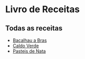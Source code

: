 
# Livro de Receitas

## Todas as receitas

- [Bacalhau a Bras](/Receitas/bacalhau_a_bras.md)
- [Caldo Verde](/Receitas/caldo_verde.md)
- [Pasteis de Nata](/Receitas/pasteis_de_nata.md)

